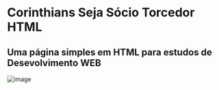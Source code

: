 # Corinthians Seja Sócio Torcedor HTML

## Uma página simples em HTML para estudos de Desevolvimento WEB

![image](https://user-images.githubusercontent.com/102477876/160290892-adc1943a-a67d-48ea-8d48-a3e14f120a9b.png)
